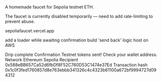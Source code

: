 A homemade faucet for Sepolia testnet ETH.

The faucet is currently disabled temporarily — need to add rate-limiting to prevent abuse.

sepoliafaucet.vercel.app


add a loader while awaiting confirmation
build 'send back' logic
host on AWS


 Drip complete
Confirmation
Testnet tokens sent! Check your wallet address.
Network
Ethereum Sepolia
Recipient
0x588eBB657Ca52d6fbDf8F52C760D53C1474e37Ed
Transaction hash
0x1c0f3fed1760857d8e763ebbb341326c4c4323b61100a672bf9994727d094312